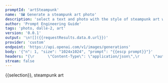 ```yaml
---
promptId: 'artSteampunk'
name: '🖼️ Generate a steampunk art photo'
description: 'select a text and photo with the style of steampunk art will be generated using Dalle-2'
author: 'Prompt Engineering Guide'
tags: 'photo, dalle-2, art'
version: '0.0.1'
output: '\n![]({{requestResults.data.0.url}})'
provider: 'custom'
endpoint: 'https://api.openai.com/v1/images/generations'
body: '{"n": 1, "size": "1024x1024", "prompt": "{{escp prompt}}"}'
headers: "{\r      \"Content-Type\": \"application/json\",\r      \"authorization\": \"Bearer {{keys.openAIChat}}\"\r}"
stream: false
---
```

{{selection}}, steampunk art